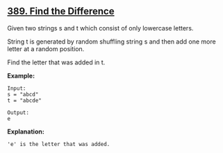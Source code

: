 ## [389. Find the Difference](https://leetcode.com/problems/find-the-difference/)

Given two strings s and t which consist of only lowercase letters.

String t is generated by random shuffling string s and then add one more letter at a random position.

Find the letter that was added in t.

**Example:**

```
Input:
s = "abcd"
t = "abcde"

Output:
e
```

**Explanation:**

```
'e' is the letter that was added.
```
